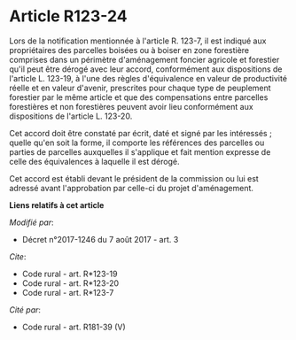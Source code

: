 # Article R123-24

Lors de la notification mentionnée à l'article R. 123-7, il est indiqué aux propriétaires des parcelles boisées ou à boiser
en zone forestière comprises dans un périmètre d'aménagement foncier agricole et forestier qu'il peut être dérogé avec leur
accord, conformément aux dispositions de l'article L. 123-19, à l'une des règles d'équivalence en valeur de productivité
réelle et en valeur d'avenir, prescrites pour chaque type de peuplement forestier par le même article et que des
compensations entre parcelles forestières et non forestières peuvent avoir lieu conformément aux dispositions de l'article L.
123-20.

Cet accord doit être constaté par écrit, daté et signé par les intéressés ; quelle qu'en soit la forme, il comporte les
références des parcelles ou parties de parcelles auxquelles il s'applique et fait mention expresse de celle des équivalences
à laquelle il est dérogé.

Cet accord est établi devant le président de la commission ou lui est adressé avant l'approbation par celle-ci du projet
d'aménagement.

**Liens relatifs à cet article**

_Modifié par_:

  - Décret n°2017-1246 du 7 août 2017 - art. 3

_Cite_:

  - Code rural - art. R*123-19
  - Code rural - art. R*123-20
  - Code rural - art. R*123-7

_Cité par_:

  - Code rural - art. R181-39 (V)
